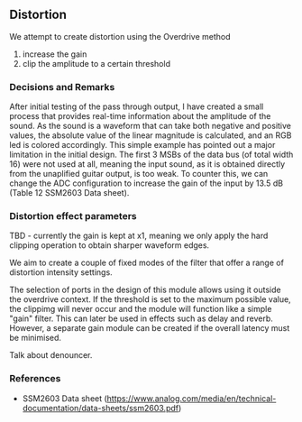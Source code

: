 ## Distortion
We attempt to create distortion using the Overdrive method
1. increase the gain
2. clip the amplitude to a certain threshold

### Decisions and Remarks
After initial testing of the pass through output, I have created a small process that provides real-time information about the amplitude of the sound. As the sound is a waveform that can take both negative and positive values, the absolute value of the linear magnitude is calculated, and an RGB led is colored accordingly.
This simple example has pointed out a major limitation in the initial design. The first 3 MSBs of the data bus (of total width 16) were not used at all, meaning the input sound, as it is obtained directly from the unaplified guitar output, is too weak. To counter this, we can change the ADC configuration to increase the gain of the input by 13.5 dB (Table 12 SSM2603 Data sheet).

### Distortion effect parameters
TBD - currently the gain is kept at x1, meaning we only apply the hard clipping operation to obtain sharper waveform edges.

We aim to create a couple of fixed modes of the filter that offer a range of distortion intensity settings.

The selection of ports in the design of this module allows using it outside the overdrive context. If the threshold is set to the maximum possible value, the clippimg will never occur and the module will function like a simple "gain" filter. This can later be used in effects such as delay and reverb. However, a separate gain module can be created if the overall latency must be minimised.

Talk about denouncer.


### References
* SSM2603 Data sheet (https://www.analog.com/media/en/technical-documentation/data-sheets/ssm2603.pdf)
